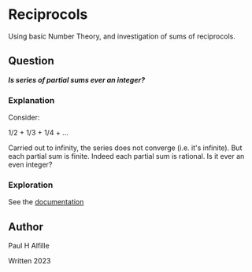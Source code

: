 # Reciprocols

Using basic Number Theory, and investigation of sums of reciprocols.

## Question

__*Is series of partial sums ever an integer?*__

### Explanation

Consider:

1/2 + 1/3 + 1/4 + ...

Carried out to infinity, the series does not converge (i.e. it's infinite). But each partial sum is finite. Indeed each partial sum is rational. Is it ever an even integer?

### Exploration

See the [documentation](book/index.html)

## Author

Paul H Alfille

Written 2023
